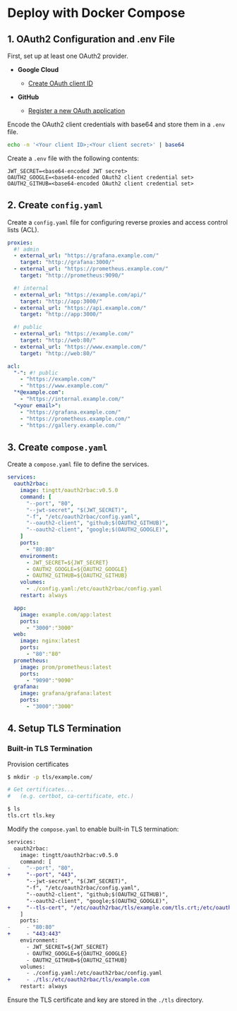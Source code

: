 # Deploy with Docker Compose

## 1. OAuth2 Configuration and .env File

First, set up at least one OAuth2 provider.

- **Google Cloud**
  - [Create OAuth client ID](https://console.cloud.google.com/apis/credentials/oauthclient)

- **GitHub**
  - [Register a new OAuth application](https://github.com/settings/applications/new)

Encode the OAuth2 client credentials with base64 and store them in a `.env` file.

```sh
echo -n '<Your client ID>;<Your client secret>' | base64
```

Create a `.env` file with the following contents:

```env
JWT_SECRET=<base64-encoded JWT secret>
OAUTH2_GOOGLE=<base64-encoded OAuth2 client credential set>
OAUTH2_GITHUB=<base64-encoded OAuth2 client credential set>
```

## 2. Create `config.yaml`

Create a `config.yaml` file for configuring reverse proxies and access control lists (ACL).

```yaml
proxies:
  #! admin
  - external_url: "https://grafana.example.com/"
    target: "http://grafana:3000/"
  - external_url: "https://prometheus.example.com/"
    target: "http://prometheus:9090/"

  #! internal
  - external_url: "https://example.com/api/"
    target: "http://app:3000/"
  - external_url: "https://api.example.com/"
    target: "http://app:3000/"

  #! public
  - external_url: "https://example.com/"
    target: "http://web:80/"
  - external_url: "https://www.example.com/"
    target: "http://web:80/"

acl:
  "-": #! public
    - "https://example.com/"
    - "https://www.example.com/"
  "*@example.com":
    - "https://internal.example.com/"
  "<your email>":
    - "https://grafana.example.com/"
    - "https://prometheus.example.com/"
    - "https://gallery.example.com/"
```

## 3. Create `compose.yaml`

Create a `compose.yaml` file to define the services.

```yaml
services:
  oauth2rbac:
    image: tingtt/oauth2rbac:v0.5.0
    command: [
      "--port", "80",
      "--jwt-secret", "$(JWT_SECRET)",
      "-f", "/etc/oauth2rbac/config.yaml",
      "--oauth2-client", "github;$(OAUTH2_GITHUB)",
      "--oauth2-client", "google;$(OAUTH2_GOOGLE)",
    ]
    ports:
      - "80:80"
    environment:
      - JWT_SECRET=${JWT_SECRET}
      - OAUTH2_GOOGLE=${OAUTH2_GOOGLE}
      - OAUTH2_GITHUB=${OAUTH2_GITHUB}
    volumes:
      - ./config.yaml:/etc/oauth2rbac/config.yaml
    restart: always

  app:
    image: example.com/app:latest
    ports:
      - "3000":"3000"
  web:
    image: nginx:latest
    ports:
      - "80":"80"
  prometheus:
    image: prom/prometheus:latest
    ports:
      - "9090":"9090"
  grafana:
    image: grafana/grafana:latest
    ports:
      - "3000":"3000"
```

## 4. Setup TLS Termination

### Built-in TLS Termination

Provision certificates

```sh
$ mkdir -p tls/example.com/

# Get certificates...
#   (e.g. certbot, ca-certificate, etc.)

$ ls
tls.crt tls.key
```

Modify the `compose.yaml` to enable built-in TLS termination:

```diff
services:
  oauth2rbac:
    image: tingtt/oauth2rbac:v0.5.0
    command: [
-     "--port", "80",
+     "--port", "443",
      "--jwt-secret", "$(JWT_SECRET)",
      "-f", "/etc/oauth2rbac/config.yaml",
      "--oauth2-client", "github;$(OAUTH2_GITHUB)",
      "--oauth2-client", "google;$(OAUTH2_GOOGLE)",
+     "--tls-cert", "/etc/oauth2rbac/tls/example.com/tls.crt;/etc/oauth2rbac/tls/example.com/tls.key",
    ]
    ports:
-     - "80:80"
+     - "443:443"
    environment:
      - JWT_SECRET=${JWT_SECRET}
      - OAUTH2_GOOGLE=${OAUTH2_GOOGLE}
      - OAUTH2_GITHUB=${OAUTH2_GITHUB}
    volumes:
      - ./config.yaml:/etc/oauth2rbac/config.yaml
+     - ./tls:/etc/oauth2rbac/tls/example.com
    restart: always
```

Ensure the TLS certificate and key are stored in the `./tls` directory.
